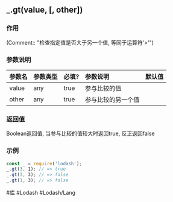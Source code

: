 ## \_.gt(value, \[, other\])
### 作用
(Comment:: "检查指定值是否大于另一个值, 等同于运算符\'>\'")

### 参数说明
|参数名|参数类型|必填?|参数说明|默认值|
|:-|:-|:-|:-|:-|
|value|any|true|参与比较的值||
|other|any|true|参与比较的另一个值||

### 返回值
Boolean返回值, 当参与比较的值较大时返回true, 反正返回false

### 示例
```javascript
const _ = require('lodash');
_.gt(3, 1); // => true
_.gt(3, 3); // => false
_.gt(1, 3); // => false
```

#库 #Lodash #Lodash/Lang 